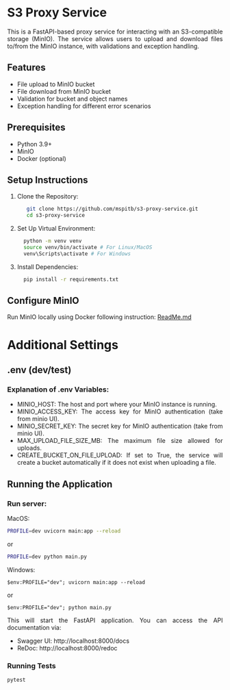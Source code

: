 # S3 Proxy Service

<div style="text-align:justify;max-width: 800px"> This is a FastAPI-based proxy service for interacting with an S3-compatible storage (MinIO). 
The service allows users to upload and download files to/from the MinIO instance, with validations and exception handling.

## Features

- File upload to MinIO bucket
- File download from MinIO bucket
- Validation for bucket and object names
- Exception handling for different error scenarios

## Prerequisites

- Python 3.9+
- MinIO
- Docker (optional)

## Setup Instructions

1. Clone the Repository:
    ```bash
       git clone https://github.com/mspitb/s3-proxy-service.git
       cd s3-proxy-service
    ```

2. Set Up Virtual Environment: </br>
    ```bash
      python -m venv venv
      source venv/bin/activate # For Linux/MacOS
      venv\Scripts\activate # For Windows
   ```

3. Install Dependencies: </br>
    ```bash
      pip install -r requirements.txt
   ```

## Configure MinIO

Run MinIO locally using Docker following instruction:
[ReadMe.md](infrastructure/docker/minio/ReadMe.md)


# Additional Settings

## .env (dev/test)

### Explanation of .env Variables:
- MINIO_HOST: The host and port where your MinIO instance is running.
- MINIO_ACCESS_KEY: The access key for MinIO authentication (take from minio UI).
- MINIO_SECRET_KEY: The secret key for MinIO authentication (take from minio UI).
- MAX_UPLOAD_FILE_SIZE_MB: The maximum file size allowed for uploads.
- CREATE_BUCKET_ON_FILE_UPLOAD: If set to True, the service will create a bucket automatically if it does not exist when
uploading a file.

## Running the Application

### Run server:
MacOS:
```bash
PROFILE=dev uvicorn main:app --reload
```
or
```bash
PROFILE=dev python main.py
```

Windows:
```commandline
$env:PROFILE="dev"; uvicorn main:app --reload
```
or
```commandline
$env:PROFILE="dev"; python main.py
```

This will start the FastAPI application. You can access the API documentation via:

- Swagger UI: http://localhost:8000/docs
- ReDoc: http://localhost:8000/redoc

### Running Tests

```bash
pytest
```

</div>

